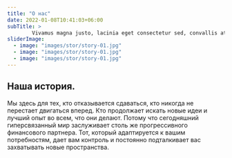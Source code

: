 ```yaml
---
title: "О нас"
date: 2022-01-08T10:41:03+06:00
subTitle: >
        Vivamus magna justo, lacinia eget consectetur sed, convallis at tellus. Vivamus magna justo, lacinia eget consectetur sed, convallis at tellus. Cras ultricies ligula sed magna dictum porta.
sliderImage:
  - image: "images/stor/story-01.jpg"
  - image: "images/stor/story-01.jpg"
  - image: "images/stor/story-01.jpg"
---
```

## Наша история.

Мы здесь для тех, кто отказывается сдаваться, кто никогда не перестает двигаться вперед. 
Кто продолжает искать новые идеи и лучший опыт во всем, что они делают. Потому что сегодняшний гиперсвязанный мир заслуживает столь же прогрессивного финансового партнера. Тот, который адаптируется к вашим потребностям, дает вам контроль и постоянно подталкивает вас захватывать новые пространства.